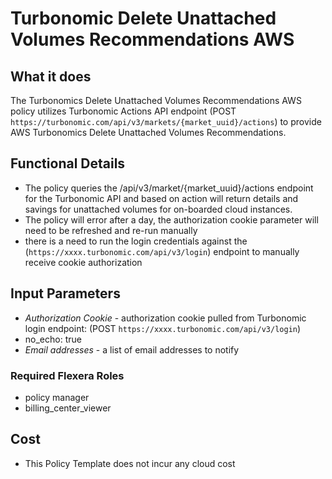 # Turbonomic Delete Unattached Volumes Recommendations AWS

## What it does

The Turbonomics Delete Unattached Volumes Recommendations AWS policy utilizes Turbonomic Actions API endpoint (POST `https://turbonomic.com/api/v3/markets/{market_uuid}/actions`) to provide AWS Turbonomics Delete Unattached Volumes Recommendations.

## Functional Details

- The policy queries the /api/v3/market/{market_uuid}/actions endpoint for the Turbonomic API and based on action will return details and savings for unattached volumes for on-boarded cloud instances.
- The policy will error after a day, the authorization cookie parameter will need to be refreshed and re-run manually
- there is a need to run the login credentials against the (`https://xxxx.turbonomic.com/api/v3/login`) endpoint to manually receive cookie authorization

## Input Parameters

- *Authorization Cookie* - authorization cookie pulled from Turbonomic login endpoint: (POST `https://xxxx.turbonomic.com/api/v3/login`)
- no_echo: true
- *Email addresses* - a list of email addresses to notify

### Required Flexera Roles

- policy manager
- billing_center_viewer

## Cost

- This Policy Template does not incur any cloud cost
